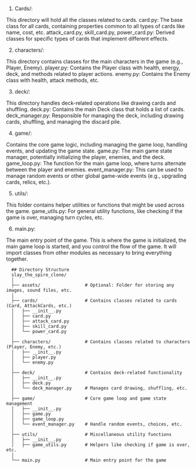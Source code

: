 1. Cards/: 

This directory will hold all the classes related to cards.
card.py: The base class for all cards, containing properties common to all types of cards like name, cost, etc.
attack_card.py, skill_card.py, power_card.py: Derived classes for specific types of cards that implement different effects.

2. characters/:

This directory contains classes for the main characters in the game (e.g., Player, Enemy).
player.py: Contains the Player class with health, energy, deck, and methods related to player actions.
enemy.py: Contains the Enemy class with health, attack methods, etc.

3. deck/:

This directory handles deck-related operations like drawing cards and shuffling.
deck.py: Contains the main Deck class that holds a list of cards.
deck_manager.py: Responsible for managing the deck, including drawing cards, shuffling, and managing the discard pile.

4. game/:

Contains the core game logic, including managing the game loop, handling events, and updating the game state.
game.py: The main game state manager, potentially initializing the player, enemies, and the deck.
game_loop.py: The function for the main game loop, where turns alternate between the player and enemies.
event_manager.py: This can be used to manage random events or other global game-wide events (e.g., upgrading cards, relics, etc.).

5. utils/:

This folder contains helper utilities or functions that might be used across the game.
game_utils.py: For general utility functions, like checking if the game is over, managing turn cycles, etc.

6. main.py:

The main entry point of the game. This is where the game is initialized, the main game loop is started, and you control the flow of the game. It will import classes from other modules as necessary to bring everything together.



      
      
      ## Directory Structure
      slay_the_spire_clone/
      │
      ├── assets/                 # Optional: Folder for storing any images, sound files, etc.
      │
      ├── cards/                  # Contains classes related to cards (Card, AttackCards, etc.)
      │   ├── __init__.py
      │   ├── card.py
      │   ├── attack_card.py
      │   ├── skill_card.py
      │   └── power_card.py
      │
      ├── characters/             # Contains classes related to characters (Player, Enemy, etc.)
      │   ├── __init__.py
      │   ├── player.py
      │   └── enemy.py
      │
      ├── deck/                   # Contains deck-related functionality
      │   ├── __init__.py
      │   ├── deck.py
      │   └── deck_manager.py     # Manages card drawing, shuffling, etc.
      │
      ├── game/                   # Core game loop and game state management
      │   ├── __init__.py
      │   ├── game.py
      │   ├── game_loop.py
      │   └── event_manager.py    # Handle random events, choices, etc.
      │
      ├── utils/                  # Miscellaneous utility functions
      │   ├── __init__.py
      │   ├── game_utils.py       # Helpers like checking if game is over, etc.
      │
      └── main.py                 # Main entry point for the game
